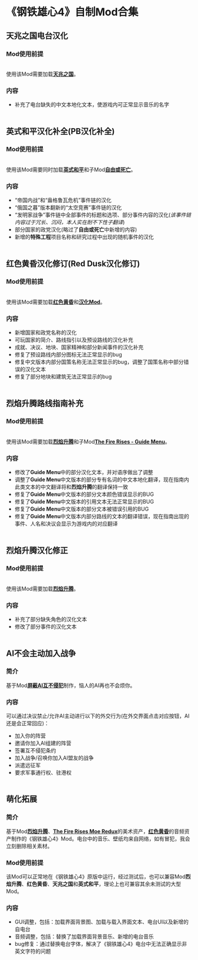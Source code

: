 # 《钢铁雄心4》自制Mod合集

## **天兆之国电台汉化**
### Mod使用前提
<br>使用该Mod需要加载[**天兆之国**](https://steamcommunity.com/sharedfiles/filedetails/?id=3018869743)。</br>
### 内容
- 补充了电台缺失的中文本地化文本，使游戏内可正常显示音乐的名字
<br></br>

## **英式和平汉化补全(PB汉化补全)**
### Mod使用前提
<br>使用该Mod需要同时加载[**英式和平**](https://steamcommunity.com/sharedfiles/filedetails/?id=2792132018)和子Mod[**自由或死亡**](https://steamcommunity.com/sharedfiles/filedetails/?id=3071559334)。</br>
### 内容
- “帝国内战”和“盎格鲁瓦危机”事件链的汉化
- “俄国之暮”版本翻新的“太空竞赛”事件链的汉化
- “发明家战争”事件链中全部事件的标题和选项、部分事件内容的汉化(*该事件链内容过于冗长、沉闷，本人实在耐不下性子翻译*)
- 部分国家的政党汉化(略过了**自由或死亡**中新增的内容)
- 新增的**特殊工程**项目名称和研究过程中出现的随机事件的汉化
<br></br>

## **红色黄昏汉化修订(Red Dusk汉化修订)**
### Mod使用前提
<br>使用该Mod需要加载[**红色黄昏**](https://steamcommunity.com/sharedfiles/filedetails/?id=3314680066)和[**汉化Mod**](https://steamcommunity.com/sharedfiles/filedetails/?id=3312702386)。</br>
### 内容
- 新增国家和政党名称的汉化
- 可玩国家的简介、路线指引以及预设路线的汉化补充
- 成就、决议、地块、国家精神和部分新闻事件的汉化补充
- 修复了预设路线内部分图标无法正常显示的bug
- 修复中文版本内部分国策名称无法正常显示的bug，调整了国策名称中部分错误的汉化文本
- 修复了部分地块和建筑无法正常显示的bug
<br></br>

## **烈焰升腾路线指南补充**
### Mod使用前提
<br>使用该Mod需要加载[**烈焰升腾**](https://steamcommunity.com/sharedfiles/filedetails/?id=3350890356)和子Mod[**The Fire Rises - Guide Menu**](https://steamcommunity.com/sharedfiles/filedetails/?id=3495492881)。</br>
### 内容
- 修改了**Guide Menu**中的部分汉化文本，并对语序做出了调整
- 调整了**Guide Menu**中文版本的部分专有名词的中文本地化翻译，现在指南内此类文本的中文翻译将和**烈焰升腾**的翻译保持一致
- 修复了**Guide Menu**中文版本的部分文本颜色错误显示的BUG
- 修复了**Guide Menu**中文版本的引用文本无法正常显示的BUG
- 修复了**Guide Menu**中文版本的部分文本被错误引用的BUG
- 修复了**Guide Menu**中文版本内部分路线的文本的翻译错误，现在指南出现的事件、人名和决议会显示为游戏内的对应翻译
<br></br>

## **烈焰升腾汉化修正**
### Mod使用前提
<br>使用该Mod需要加载[**烈焰升腾**](https://steamcommunity.com/sharedfiles/filedetails/?id=3350890356)。</br>
### 内容
- 补充了部分缺失角色的汉化文本
- 修改了部分事件的汉化文本
<br></br>

## **AI不会主动加入战争**
### 简介
基于Mod[**屏蔽AI互不侵犯**](https://steamcommunity.com/sharedfiles/filedetails/?id=2384593330)制作，恼人的AI再也不会烦你。
### 内容
可以通过决议禁止/允许AI主动进行以下的外交行为(在外交界面点击对应按钮，AI还是会正常回应)：
- 加入你的阵营
- 邀请你加入AI组建的阵营
- 签署互不侵犯条约
- 加入战争/召唤你加入AI盟友的战争
- 派遣远征军
- 要求军事通行权、驻港权
<br></br>


## 萌化拓展
### 简介
基于Mod[**烈焰升腾**](https://steamcommunity.com/sharedfiles/filedetails/?id=3350890356)、[**The Fire Rises Moe Redux**](https://steamcommunity.com/sharedfiles/filedetails/?id=3360761105)的美术资产，[**红色黄昏**](https://steamcommunity.com/sharedfiles/filedetails/?id=3314680066)的音频资产制作的《钢铁雄心4》Mod。电台中的音乐、壁纸均来自网络，如有冒犯，我会立刻删除相关素材。
### Mod使用前提
该Mod可以正常地在《钢铁雄心4》原版中运行，经过测试后，也可以兼容Mod**烈焰升腾**、**红色黄昏**、**天兆之国**和**英式和平**，理论上也可兼容其余未测试的大型Mod。
### 内容
- GUI调整，包括：加载界面背景图、加载与载入界面文本、电台UI以及新增的自电台
- 音频调整，包括：替换了加载界面背景音乐、新增的电台音乐
- bug修复：通过替换电台字体，解决了《钢铁雄心4》电台中无法正确显示非英文字符的问题

